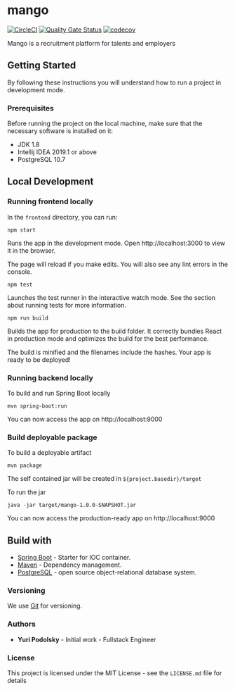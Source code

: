 # mango

[![CircleCI](https://circleci.com/gh/mangalaxy/mango.svg?style=svg)](https://circleci.com/gh/mangalaxy/mango)
[![Quality Gate Status](https://sonarcloud.io/api/project_badges/measure?project=mangalaxy_mango&metric=alert_status)](https://sonarcloud.io/dashboard?id=mangalaxy_mango)
[![codecov](https://codecov.io/gh/mangalaxy/mango/branch/develop/graph/badge.svg)](https://codecov.io/gh/mangalaxy/mango)


Mango is a recruitment platform for talents and employers

## Getting Started
By following these instructions you will understand how to run a project in development mode.

### Prerequisites
Before running the project on the local machine, make sure that the necessary software is installed on it:
* JDK 1.8
* Intellij IDEA 2019.1 or above
* PostgreSQL 10.7

## Local Development
### Running frontend locally
In the ``frontend`` directory, you can run:
```
npm start
```
Runs the app in the development mode.
Open http://localhost:3000 to view it in the browser.

The page will reload if you make edits.
You will also see any lint errors in the console.
```
npm test
```
Launches the test runner in the interactive watch mode.
See the section about running tests for more information.
```
npm run build
```
Builds the app for production to the build folder.
It correctly bundles React in production mode and optimizes the build for the best performance.

The build is minified and the filenames include the hashes.
Your app is ready to be deployed!

### Running backend locally
To build and run Spring Boot locally
```
mvn spring-boot:run
```
You can now access the app on http://localhost:9000

### Build deployable package
To build a deployable artifact
```
mvn package
```
The self contained jar will be created in ``${project.basedir}/target``

To run the jar
```
java -jar target/mango-1.0.0-SNAPSHOT.jar
```
You can now access the production-ready app on http://localhost:9000

## Build with
* [Spring Boot](https://spring.io/projects/spring-boot) - Starter for IOC container.
* [Maven](https://maven.apache.org/) - Dependency management.
* [PostgreSQL](https://www.postgresql.org/about/) - open source object-relational database system.

### Versioning
We use [Git](https://git-scm.com/about) for versioning.

### Authors
* **Yuri Podolsky** - Initial work - Fullstack Engineer

### License
This project is licensed under the MIT License - see the ``LICENSE.md`` file for details
